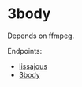# 3body

Depends on ffmpeg.

Endpoints:
* [lissajous](http://localhost:8000/lissajous)
* [3body](http://localhost:8000/3body)
